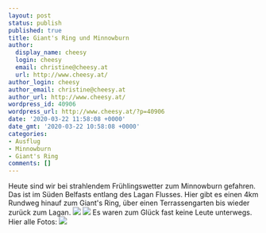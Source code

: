 ```yaml
---
layout: post
status: publish
published: true
title: Giant's Ring und Minnowburn
author:
  display_name: cheesy
  login: cheesy
  email: christine@cheesy.at
  url: http://www.cheesy.at/
author_login: cheesy
author_email: christine@cheesy.at
author_url: http://www.cheesy.at/
wordpress_id: 40906
wordpress_url: http://www.cheesy.at/?p=40906
date: '2020-03-22 11:58:08 +0000'
date_gmt: '2020-03-22 10:58:08 +0000'
categories:
- Ausflug
- Minnowburn
- Giant's Ring
comments: []
---
```

Heute sind wir bei strahlendem Frühlingswetter zum Minnowburn gefahren. Das ist im Süden Belfasts entlang des Lagan Flusses. Hier gibt es einen 4km Rundweg hinauf zum Giant's Ring, über einen Terrassengarten bis wieder zurück zum Lagan.
![](http://www.cheesy.at/wp-content/uploads/Giants-Ring-und-Minnowburn-012.jpg)
![](http://www.cheesy.at/wp-content/uploads/Giants-Ring-und-Minnowburn-016.jpg)
Es waren zum Glück fast keine Leute unterwegs. Hier alle Fotos:
[![](http://www.cheesy.at/wp-content/uploads/Giants-Ring-und-Minnowburn-018.jpg)](http://www.cheesy.at/fotos/ausfluege/2020-2/giants-ring-und-minnowburn/)
